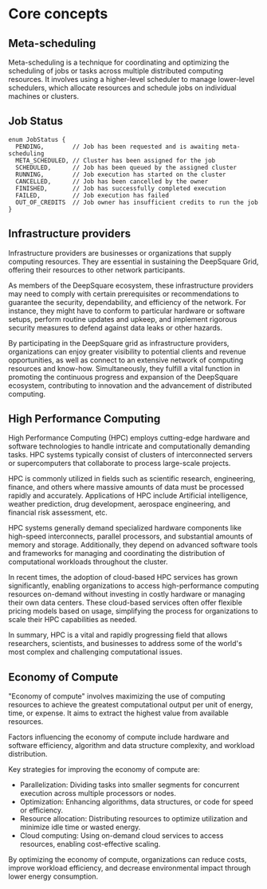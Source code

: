# Core concepts

## Meta-scheduling

Meta-scheduling is a technique for coordinating and optimizing the scheduling of jobs or tasks across multiple distributed computing resources. It involves using a higher-level scheduler to manage lower-level schedulers, which allocate resources and schedule jobs on individual machines or clusters.

## Job Status

```plaintext
enum JobStatus {
  PENDING,        // Job has been requested and is awaiting meta-scheduling
  META_SCHEDULED, // Cluster has been assigned for the job
  SCHEDULED,      // Job has been queued by the assigned cluster
  RUNNING,        // Job execution has started on the cluster
  CANCELLED,      // Job has been cancelled by the owner
  FINISHED,       // Job has successfully completed execution
  FAILED,         // Job execution has failed
  OUT_OF_CREDITS  // Job owner has insufficient credits to run the job
}
```

## Infrastructure providers

Infrastructure providers are businesses or organizations that supply computing resources. They are essential in sustaining the DeepSquare Grid, offering their resources to other network participants.

As members of the DeepSquare ecosystem, these infrastructure providers may need to comply with certain prerequisites or recommendations to guarantee the security, dependability, and efficiency of the network. For instance, they might have to conform to particular hardware or software setups, perform routine updates and upkeep, and implement rigorous security measures to defend against data leaks or other hazards.

By participating in the DeepSquare grid as infrastructure providers, organizations can enjoy greater visibility to potential clients and revenue opportunities, as well as connect to an extensive network of computing resources and know-how. Simultaneously, they fulfill a vital function in promoting the continuous progress and expansion of the DeepSquare ecosystem, contributing to innovation and the advancement of distributed computing.

## High Performance Computing

High Performance Computing (HPC) employs cutting-edge hardware and software technologies to handle intricate and computationally demanding tasks. HPC systems typically consist of clusters of interconnected servers or supercomputers that collaborate to process large-scale projects.

HPC is commonly utilized in fields such as scientific research, engineering, finance, and others where massive amounts of data must be processed rapidly and accurately. Applications of HPC include Artificial intelligence, weather prediction, drug development, aerospace engineering, and financial risk assessment, etc.

HPC systems generally demand specialized hardware components like high-speed interconnects, parallel processors, and substantial amounts of memory and storage. Additionally, they depend on advanced software tools and frameworks for managing and coordinating the distribution of computational workloads throughout the cluster.

In recent times, the adoption of cloud-based HPC services has grown significantly, enabling organizations to access high-performance computing resources on-demand without investing in costly hardware or managing their own data centers. These cloud-based services often offer flexible pricing models based on usage, simplifying the process for organizations to scale their HPC capabilities as needed.

In summary, HPC is a vital and rapidly progressing field that allows researchers, scientists, and businesses to address some of the world's most complex and challenging computational issues.

## Economy of Compute

"Economy of compute" involves maximizing the use of computing resources to achieve the greatest computational output per unit of energy, time, or expense. It aims to extract the highest value from available resources.

Factors influencing the economy of compute include hardware and software efficiency, algorithm and data structure complexity, and workload distribution.

Key strategies for improving the economy of compute are:

- Parallelization: Dividing tasks into smaller segments for concurrent execution across multiple processors or nodes.
- Optimization: Enhancing algorithms, data structures, or code for speed or efficiency.
- Resource allocation: Distributing resources to optimize utilization and minimize idle time or wasted energy.
- Cloud computing: Using on-demand cloud services to access resources, enabling cost-effective scaling.

By optimizing the economy of compute, organizations can reduce costs, improve workload efficiency, and decrease environmental impact through lower energy consumption.
